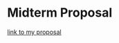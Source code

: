 # Midterm Proposal
[link to my proposal](http://sites.bxmc.poly.edu/~brianajones/WebDev/index.php/2018/02/19/midterm-project-proposal/)